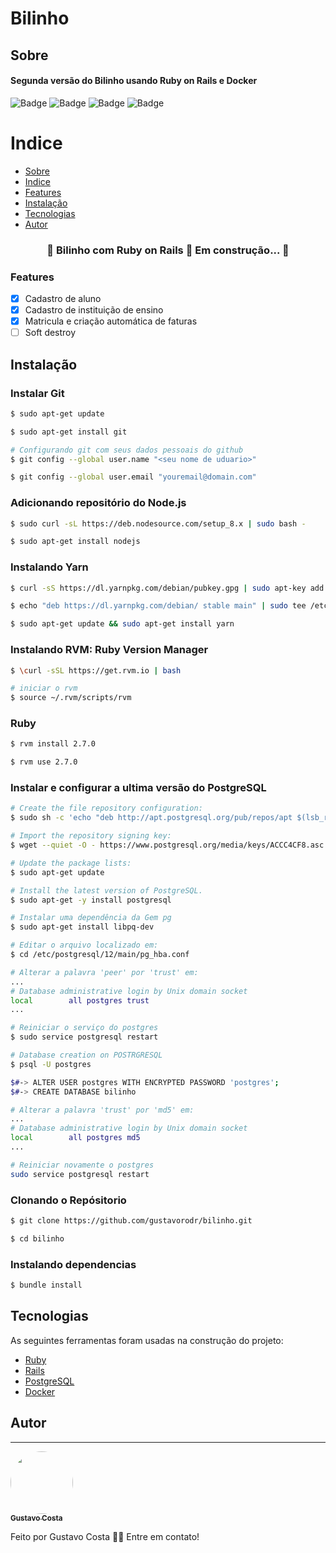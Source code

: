 # Bilinho

## Sobre
#### Segunda versão do Bilinho usando Ruby on Rails e Docker 

![Badge](https://img.shields.io/static/v1?label=Project&message=V1.0.0&color=blue&style=for-the-badge) ![Badge](https://img.shields.io/static/v1?label=Ruby&message=2.7.0&color=red&style=for-the-badge&logo=ruby) ![Badge](https://img.shields.io/static/v1?label=Rails&message=6.1.4&color=red&style=for-the-badge) ![Badge](https://img.shields.io/static/v1?label=Tests&message=60%&color=green&style=for-the-badge)

Indice
=================
<!--ts-->
   * [Sobre](#Sobre)
   * [Indice](#Indice)
   * [Features](#Features)
   * [Instalação](#instalacao)
   * [Tecnologias](#tecnologias)
   * [Autor](#Autor)
<!--te-->

<h3 align="center"> 
	🚧  Bilinho com Ruby on Rails 🚀 Em construção...  🚧
</h3>

### Features

- [x] Cadastro de aluno
- [x] Cadastro de instituição de ensino
- [x] Matricula e criação automática de faturas
- [ ] Soft destroy

## Instalação

### Instalar Git
```bash
$ sudo apt-get update

$ sudo apt-get install git

# Configurando git com seus dados pessoais do github
$ git config --global user.name "<seu nome de uduario>"

$ git config --global user.email "youremail@domain.com"
```
### Adicionando repositório do Node.js
```bash
$ sudo curl -sL https://deb.nodesource.com/setup_8.x | sudo bash -

$ sudo apt-get install nodejs
```
### Instalando Yarn
```bash
$ curl -sS https://dl.yarnpkg.com/debian/pubkey.gpg | sudo apt-key add -

$ echo "deb https://dl.yarnpkg.com/debian/ stable main" | sudo tee /etc/apt/sources.list.d/yarn.list

$ sudo apt-get update && sudo apt-get install yarn
```
### Instalando RVM: Ruby Version Manager
```bash
$ \curl -sSL https://get.rvm.io | bash

# iniciar o rvm
$ source ~/.rvm/scripts/rvm
```
### Ruby
```bash
$ rvm install 2.7.0

$ rvm use 2.7.0
```
### Instalar e configurar a ultima versão do PostgreSQL

```bash
# Create the file repository configuration:
$ sudo sh -c 'echo "deb http://apt.postgresql.org/pub/repos/apt $(lsb_release -cs)-pgdg main" > /etc/apt/sources.list.d/pgdg.list'

# Import the repository signing key:
$ wget --quiet -O - https://www.postgresql.org/media/keys/ACCC4CF8.asc | sudo apt-key add -

# Update the package lists:
$ sudo apt-get update

# Install the latest version of PostgreSQL.
$ sudo apt-get -y install postgresql

# Instalar uma dependência da Gem pg
$ sudo apt-get install libpq-dev

# Editar o arquivo localizado em:
$ cd /etc/postgresql/12/main/pg_hba.conf

# Alterar a palavra 'peer' por 'trust' em:
...
# Database administrative login by Unix domain socket
local        all postgres trust
...

# Reiniciar o serviço do postgres
$ sudo service postgresql restart

# Database creation on POSTRGRESQL
$ psql -U postgres

$#-> ALTER USER postgres WITH ENCRYPTED PASSWORD 'postgres';
$#-> CREATE DATABASE bilinho

# Alterar a palavra 'trust' por 'md5' em:
...
# Database administrative login by Unix domain socket
local        all postgres md5
...

# Reiniciar novamente o postgres
sudo service postgresql restart
```
### Clonando o Repósitorio
```bash
$ git clone https://github.com/gustavorodr/bilinho.git

$ cd bilinho
```
### Instalando dependencias
```bash
$ bundle install
```
## Tecnologias

As seguintes ferramentas foram usadas na construção do projeto:

- [Ruby](https://www.ruby-lang.org/pt/)
- [Rails](https://rubyonrails.org/)
- [PostgreSQL](https://www.postgresql.org/)
- [Docker](https://www.docker.com/)

## Autor
---

<a href="https://www.linkedin.com/in/gustavo-rodrigues-7223b3157/">
 <img style="border-radius: 50%;" src="https://avatars.githubusercontent.com/u/38133108?v=4" width="100px;" alt=""/>
 <br />
 <sub><b>Gustavo Costa</b></sub></a> <a href="https://www.linkedin.com/in/gustavo-rodrigues-7223b3157/" title="Linkedin"></a>

Feito por Gustavo Costa 👋🏽 Entre em contato!

